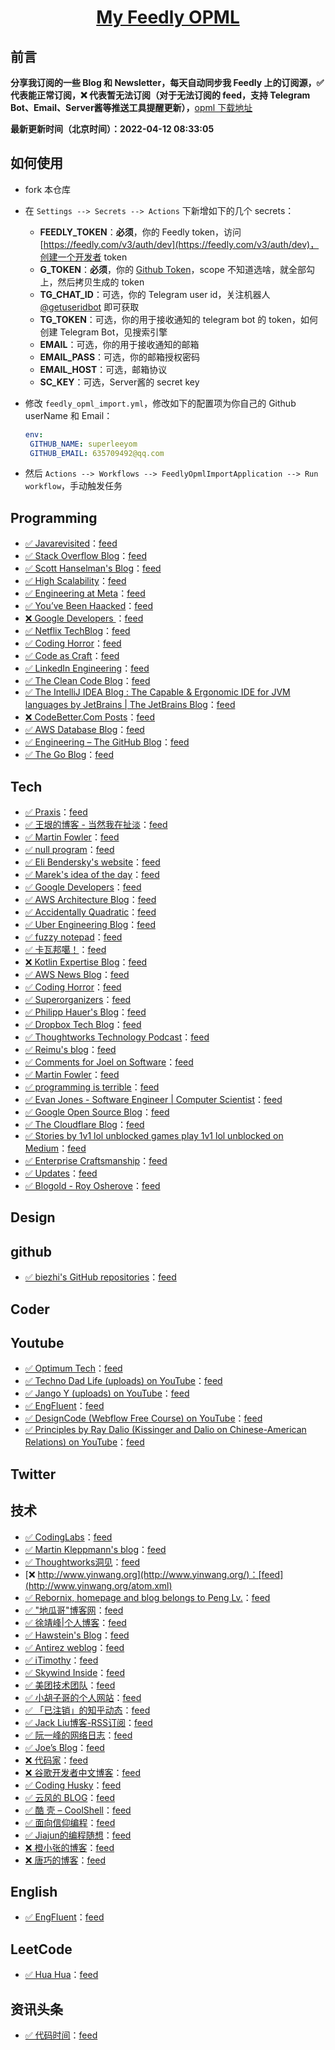 **<p align="center">[My Feedly OPML](https://github.com/Sailfishc/my-feed-OPML)</p>**
====

## 前言

**分享我订阅的一些 Blog 和 Newsletter，每天自动同步我 Feedly 上的订阅源，✅ 代表能正常订阅，❌ 代表暂无法订阅（对于无法订阅的 feed，支持 Telegram Bot、Email、Server酱等推送工具提醒更新），**[opml 下载地址](https://github.com/Sailfishc/my-feed-OPML/releases/download/latest/feed.opml)

**最新更新时间（北京时间）：2022-04-12 08:33:05**

## 如何使用

- fork 本仓库

- 在 `Settings --> Secrets --> Actions` 下新增如下的几个 secrets：
   - **FEEDLY_TOKEN**：**必须**，你的 Feedly token，访问 [https://feedly.com/v3/auth/dev](https://feedly.com/v3/auth/dev)，创建一个开发者 token
   - **G_TOKEN**：**必须**，你的 [Github Token](https://github.com/settings/tokens/new)，scope 不知道选啥，就全部勾上，然后拷贝生成的 token
   - **TG_CHAT_ID**：可选，你的 Telegram user id，关注机器人 [@getuseridbot](https://t.me/getuseridbot) 即可获取
   - **TG_TOKEN**：可选，你的用于接收通知的 telegram bot 的 token，如何创建 Telegram Bot，见搜索引擎
   - **EMAIL**：可选，你的用于接收通知的邮箱
   - **EMAIL_PASS**：可选，你的邮箱授权密码
   - **EMAIL_HOST**：可选，邮箱协议
   - **SC_KEY**：可选，Server酱的 secret key

- 修改 `feedly_opml_import.yml`，修改如下的配置项为你自己的 Github userName 和 Email：
   ```yml
   env:
    GITHUB_NAME: superleeyom
    GITHUB_EMAIL: 635709492@qq.com
   ```
  
- 然后 `Actions --> Workflows --> FeedlyOpmlImportApplication --> Run workflow`，手动触发任务


Programming
-----------
- [✅ Javarevisited](http://javarevisited.blogspot.com/)：[feed](http://javarevisited.blogspot.com/feeds/posts/default)
- [✅ Stack Overflow Blog](https://stackoverflow.blog)：[feed](http://blog.stackoverflow.com/feed/)
- [✅ Scott Hanselman's Blog](https://www.hanselman.com/blog/)：[feed](http://feeds.feedburner.com/ScottHanselman)
- [✅ High Scalability](http://highscalability.com/blog/)：[feed](http://feeds.feedburner.com/HighScalability)
- [✅ Engineering at Meta](https://engineering.fb.com)：[feed](https://code.facebook.com/posts/rss)
- [✅ You’ve Been Haacked](http://haacked.com/)：[feed](http://feeds.haacked.com/haacked/)
- [❌ Google Developers ](http://developers.googleblog.com/)：[feed](http://code.google.com/feeds/updates.xml)
- [✅ Netflix TechBlog](https://netflixtechblog.com?source=rss----2615bd06b42e---4)：[feed](http://techblog.netflix.com/feeds/posts/default)
- [✅ Coding Horror](https://blog.codinghorror.com/)：[feed](http://feeds.feedburner.com/codinghorror/)
- [✅ Code as Craft](https://codeascraft.com)：[feed](http://codeascraft.etsy.com/feed/)
- [✅ LinkedIn Engineering](https://engineering.linkedin.com/blog.rss.html)：[feed](https://engineering.linkedin.com/blog.rss)
- [✅ The Clean Code Blog](http://blog.cleancoder.com/)：[feed](http://blog.cleancoder.com/atom.xml)
- [✅ The IntelliJ IDEA Blog : The Capable & Ergonomic IDE for JVM languages by JetBrains | The JetBrains Blog](https://blog.jetbrains.com)：[feed](http://blogs.jetbrains.com/idea/feed/)
- [❌ CodeBetter.Com Posts](http://codebetter.com)：[feed](http://codebetter.com/blogs/MainFeed.aspx)
- [✅ AWS Database Blog](https://aws.amazon.com/blogs/database/)：[feed](https://aws.amazon.com/blogs/database/feed/)
- [✅ Engineering – The GitHub Blog](https://github.blog)：[feed](http://githubengineering.com/atom.xml)
- [✅ The Go Blog](http://blog.golang.org/)：[feed](http://blog.golang.org/feeds/posts/default)

Tech
----
- [✅ Praxis](https://medium.com/praxis-blog?source=rss----43a173dea401---4)：[feed](https://medium.com/feed/forte-labs)
- [✅ 王垠的博客 - 当然我在扯淡](https://www.yinwang.org)：[feed](https://rsshub.app/blogs/wangyin)
- [✅ Martin Fowler](https://martinfowler.com)：[feed](http://martinfowler.com/bliki/bliki.atom)
- [✅ null program](https://nullprogram.com)：[feed](http://nullprogram.com/feed/)
- [✅ Eli Bendersky's website](https://eli.thegreenplace.net/)：[feed](http://eli.thegreenplace.net/feed/)
- [✅ Marek's idea of the day](https://idea.popcount.org)：[feed](https://idea.popcount.org/rss.xml)
- [✅ Google Developers](https://medium.com/google-developers?source=rss----2e5ce7f173a5---4)：[feed](https://medium.com/feed/google-developers)
- [✅ AWS Architecture Blog](https://aws.amazon.com/blogs/architecture/)：[feed](http://www.awsarchitectureblog.com/atom.xml)
- [✅ Accidentally Quadratic](https://accidentallyquadratic.tumblr.com/)：[feed](https://accidentallyquadratic.tumblr.com/rss)
- [✅ Uber Engineering Blog](https://eng.uber.com)：[feed](https://eng.uber.com/feed/)
- [✅ fuzzy notepad](https://eev.ee/)：[feed](http://me.veekun.com/atom.xml)
- [✅ 卡瓦邦噶！](https://www.kawabangga.com)：[feed](http://www.kawabangga.com/feed)
- [❌ Kotlin Expertise Blog](https://kotlinexpertise.com)：[feed](https://blog.simon-wirtz.de/feed/)
- [✅ AWS News Blog](https://aws.amazon.com/blogs/aws/)：[feed](http://aws.typepad.com/aws/atom.xml)
- [✅ Coding Horror](https://blog.codinghorror.com/)：[feed](https://blog.codinghorror.com/rss/)
- [✅ Superorganizers](https://superorganizers.every.to)：[feed](https://superorganizers.substack.com/feed/)
- [✅ Philipp Hauer's Blog](https://phauer.com)：[feed](http://blog.philipphauer.de/feed/)
- [✅ Dropbox Tech Blog](https://dropboxtechblog.wordpress.com)：[feed](https://tech.dropbox.com/feed/)
- [✅ Thoughtworks Technology Podcast](https://www.thoughtworks.com/podcasts)：[feed](http://feeds.soundcloud.com/users/soundcloud:users:94605026/sounds.rss)
- [✅ Reimu's blog](https://blog.k8s.li/)：[feed](https://blog.502.li/feed)
- [✅ Comments for Joel on Software](https://www.joelonsoftware.com)：[feed](https://www.joelonsoftware.com/comments/feed/)
- [✅ Martin Fowler](https://martinfowler.com)：[feed](https://martinfowler.com/feed.atom)
- [✅ programming is terrible](https://programmingisterrible.com/)：[feed](https://programmingisterrible.com/rss)
- [✅ Evan Jones - Software Engineer | Computer Scientist](https://www.evanjones.ca/)：[feed](http://www.evanjones.ca/index.rss)
- [✅ Google Open Source Blog](http://opensource.googleblog.com/)：[feed](http://google-opensource.blogspot.com/feeds/posts/default)
- [✅ The Cloudflare Blog](https://blog.cloudflare.com/)：[feed](http://blog.cloudflare.com/rss.xml)
- [✅ Stories by 1v1 lol unblocked games play 1v1 lol unblocked on Medium](https://medium.com/@steve.yegge?source=rss-45e3a3f3166------2)：[feed](https://medium.com/feed/@steve.yegge)
- [✅ Enterprise Craftsmanship](https://enterprisecraftsmanship.com/)：[feed](https://enterprisecraftsmanship.com/index.xml)
- [✅ Updates](https://developers.google.com/web/updates/?utm_source=feed&utm_medium=feed&utm_campaign=updates_feed)：[feed](https://developers.google.com/web/updates/rss.xml)
- [✅ Blogold - Roy Osherove](https://osherove.com/blog/)：[feed](http://feeds.feedburner.com/Iserializable)

Design
------
github
------
- [✅ biezhi's GitHub repositories](https://github.com/biezhi)：[feed](https://sail-rss-hub.herokuapp.com/github/repos/biezhi)

Coder
-----
Youtube
-------
- [✅ Optimum Tech](https://www.youtube.com/channel/UCRYOj4DmyxhBVrdvbsUwmAA)：[feed](https://www.youtube.com/feeds/videos.xml?channel_id=UCRYOj4DmyxhBVrdvbsUwmAA)
- [✅ Techno Dad Life (uploads) on YouTube](https://www.youtube.com/playlist?list=UUX2Vhc0LIzSS9aMzhGFZ7PA)：[feed](https://www.youtube.com/playlist?list=UUX2Vhc0LIzSS9aMzhGFZ7PA)
- [✅ Jango Y (uploads) on YouTube](https://www.youtube.com/playlist?list=UUUrJvRXzVBOYtHBs9fDnJEw)：[feed](https://www.youtube.com/playlist?list=UUUrJvRXzVBOYtHBs9fDnJEw)
- [✅ EngFluent](https://www.youtube.com/channel/UCbW3Pcp-8Gz9QMKALqlY5nQ)：[feed](https://www.youtube.com/feeds/videos.xml?channel_id=UCbW3Pcp-8Gz9QMKALqlY5nQ)
- [✅ DesignCode (Webflow Free Course) on YouTube](https://www.youtube.com/playlist?list=PLDaHCLWmCcQKWhjHSJClUoldk4465gf6R)：[feed](https://www.youtube.com/playlist?list=PLDaHCLWmCcQKWhjHSJClUoldk4465gf6R)
- [✅ Principles by Ray Dalio (Kissinger and Dalio on Chinese-American Relations) on YouTube](https://www.youtube.com/playlist?list=PLykIL_1_MFWlMnsHknYc4HUeRvb3ak7MZ)：[feed](https://www.youtube.com/playlist?list=PLykIL_1_MFWlMnsHknYc4HUeRvb3ak7MZ)

Twitter
-------
技术
--
- [✅ CodingLabs](http://blog.codinglabs.org)：[feed](http://blog.codinglabs.org/rss.xml)
- [✅ Martin Kleppmann's blog](http://martin.kleppmann.com/)：[feed](https://feeds.feedburner.com/martinkl)
- [✅ Thoughtworks洞见](https://insights.thoughtworks.cn)：[feed](http://insights.thoughtworks.cn/feed/)
- [❌ http://www.yinwang.org](http://www.yinwang.org/)：[feed](http://www.yinwang.org/atom.xml)
- [✅ Rebornix, homepage and blog belongs to Peng Lv.](http://www.rebornix.com)：[feed](https://rebornix.com/atom)
- [✅ "地瓜哥"博客网](https://www.diguage.com/)：[feed](https://www.diguage.com/index.xml)
- [✅ 徐靖峰|个人博客](https://lexburner.github.io/)：[feed](https://www.cnkirito.moe/atom.xml)
- [✅ Hawstein's Blog](http://hawstein.com/)：[feed](http://hawstein.com/atom.xml)
- [✅ Antirez weblog](http://antirez.com)：[feed](http://antirez.com/rss)
- [✅ iTimothy](https://xiaozhou.net/)：[feed](http://www.xiaozhou.net/atom.xml)
- [✅ Skywind Inside](http://www.skywind.me/blog)：[feed](http://www.skywind.me/blog/feed)
- [✅ 美团技术团队](https://tech.meituan.com/feed/)：[feed](https://tech.meituan.com/feed/)
- [✅ 小胡子哥的个人网站](http://www.barretlee.com/)：[feed](http://barretlee.com/rss2.xml)
- [✅ 「已注销」的知乎动态](https://www.zhihu.com/people/in-nek/activities)：[feed]( https://rsshub.app/zhihu/people/activities/in-nek)
- [✅ Jack Liu博客-RSS订阅](http://www.jack-liu.com/)：[feed](http://www.jack-liu.com/rss.php)
- [✅ 阮一峰的网络日志](http://www.ruanyifeng.com/blog/)：[feed](http://www.ruanyifeng.com/blog/atom.xml)
- [✅ Joe’s Blog](https://hijiangtao.github.io/)：[feed](https://hijiangtao.github.io/feed.xml)
- [❌ 代码家](https://daimajia.com)：[feed](http://blog.daimajia.com/feed/)
- [❌ 谷歌开发者中文博客](https://googledeveloperschina.blogspot.com/)：[feed](http://feeds.googleblog.cn/GoogleDevelopersChineseLanguageBlog)
- [✅ Coding Husky](https://ericfu.me/)：[feed](https://ericfu.me/atom.xml)
- [✅ 云风的 BLOG](https://blog.codingnow.com/)：[feed](http://blog.codingnow.com/atom.xml)
- [✅ 酷 壳 – CoolShell](https://coolshell.cn)：[feed](http://coolshell.cn/feed)
- [✅ 面向信仰编程](https://draveness.me/)：[feed](https://draveness.me/feed.xml)
- [✅ Jiajun的编程随想](https://jiajunhuang.com)：[feed](https://jiajunhuang.com/rss)
- [❌ 橙小张的博客](https://blog.sailfishc.cn/)：[feed](https://blog.sailfishc.cn/index.xml)
- [❌ 唐巧的博客](https://blog.devtang.com/)：[feed](http://www.devtang.com/atom.xml)

English
-------
- [✅ EngFluent](https://engfluent.com)：[feed](https://engfluent.com/feed/)

LeetCode
--------
- [✅ Hua Hua](https://www.youtube.com/channel/UC5xDNEcvb1vgw3lE21Ack2Q)：[feed](https://www.youtube.com/feeds/videos.xml?channel_id=UC5xDNEcvb1vgw3lE21Ack2Q)

资讯头条
----
- [✅ 代码时间](http://codetimecn.com)：[feed](http://codetimecn.com/podcast.rss)

